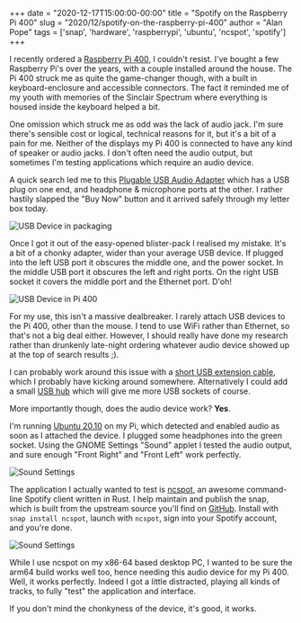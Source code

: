 +++
date = "2020-12-17T15:00:00-00:00"
title = "Spotify on the Raspberry Pi 400"
slug = "2020/12/spotify-on-the-raspberry-pi-400"
author = "Alan Pope"
tags = ['snap', 'hardware', 'raspberrypi', 'ubuntu', 'ncspot', 'spotify']
+++

I recently ordered a [Raspberry Pi 400](https://geni.us/A7doLdy), I couldn't resist. I've bought a few Raspberry Pi's over the years, with a couple installed around the house. The Pi 400 struck me as quite the game-changer though, with a built in keyboard-enclosure and accessible connectors. The fact it reminded me of my youth with memories of the Sinclair Spectrum where everything is housed inside the keyboard helped a bit. 

One omission which struck me as odd was the lack of audio jack. I'm sure there's sensible cost or logical, technical reasons for it, but it's a bit of a pain for me. Neither of the displays my Pi 400 is connected to have any kind of speaker or audio jacks. I don't often need the audio output, but sometimes I'm testing applications which require an audio device. 

A quick search led me to this [Plugable USB Audio Adapter](https://geni.us/31ZAy) which has a USB plug on one end, and headphone & microphone ports at the other. I rather hastily slapped the "Buy Now" button and it arrived safely through my letter box today. 

![USB Device in packaging](/images/2020-12-17/IMG_20201217_130747.jpg)

Once I got it out of the easy-opened blister-pack I realised my mistake. It's a bit of a chonky adapter, wider than your average USB device. If plugged into the left USB port it obscures the middle one, and the power socket. In the middle USB port it obscures the left and right ports. On the right USB socket it covers the middle port and the Ethernet port. D'oh!

![USB Device in Pi 400](/images/2020-12-17/IMG_20201217_161135.jpg)

For my use, this isn't a massive dealbreaker. I rarely attach USB devices to the Pi 400, other than the mouse. I tend to use WiFi rather than Ethernet, so that's not a big deal either. However, I should really have done my research rather than drunkenly late-night ordering whatever audio device showed up at the top of search results ;).

I can probably work around this issue with a [short USB extension cable](https://geni.us/E8lxZc), which I probably have kicking around somewhere. Alternatively I could add a small [USB hub](https://geni.us/p7BdHhh) which will give me more USB sockets of course. 

More importantly though, does the audio device work? **Yes**. 

I'm running [Ubuntu 20.10](https://ubuntu.com/blog/ubuntu-20-10-on-raspberry-pi-delivers-the-full-linux-desktop-and-micro-clouds) on my Pi, which detected and enabled audio as soon as I attached the device. I plugged some headphones into the green socket. Using the GNOME Settings "Sound" applet I tested the audio output, and sure enough "Front Right" and "Front Left" work perfectly.

![Sound Settings](/images/2020-12-17/2020-12-17_13-13-50.png)

The application I actually wanted to test is [ncspot](https://snapcraft.io/ncspot), an awesome command-line Spotify client written in Rust. I help maintain and publish the snap, which is built from the upstream source you'll find on [GitHub](https://github.com/hrkfdn/ncspot). Install with `snap install ncspot`, launch with `ncspot`, sign into your Spotify account, and you're done. 

![Sound Settings](/images/2020-12-17/2020-12-17_13-23-15.png)

While I use ncspot on my x86-64 based desktop PC, I wanted to be sure the arm64 build works well too, hence needing this audio device for my Pi 400. Well, it works perfectly. Indeed I got a little distracted, playing all kinds of tracks, to fully "test" the application and interface.

If you don't mind the chonkyness of the device, it's good, it works.

